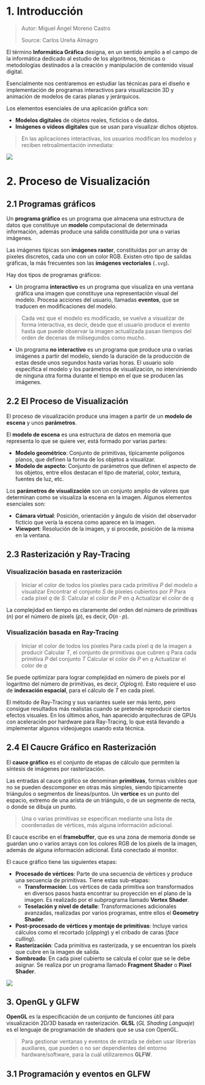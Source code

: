 
# 1. Introducción

> Autor: Miguel Ángel Moreno Castro
>
> Source: Carlos Ureña Almagro

El término **Informática Gráfica** designa, en un sentido amplio a el campo de la informática dedicado al estudio de los algoritmos, técnicas o metodologías destinados a la creación y manipulación de contenido visual digital.

Esencialmente nos centraremos en estudiar las técnicas para el diseño e implementación de programas interactivos para visualización 3D y animación de modelos de caras planas y jerárquicos.

Los elementos esenciales de una aplicación gráfica son:
- **Modelos digitales** de objetos reales, ficticios o de datos.
- **Imágenes o vídeos digitales** que se usan para visualizar dichos objetos.

> En las aplicaciones interactivas, los usuarios modifican los modelos y reciben retroalimentación inmediata:

![](./resources/img01.png)

# 2. Proceso de Visualización

## 2.1 Programas gráficos

Un **programa gráfico** es un programa que almacena una estructura de datos que constituye un **modelo** computacional de determinada información, además produce una salida constituida por una o varias imágenes.

Las imágenes típicas son **imágenes raster**, constituidas por un array de pixeles discretos, cada uno con un color RGB. Existen otro tipo de salidas gráficas, la más frecuentes son las **imágenes vectoriales** (`.svg`).

Hay dos tipos de programas gráficos:

- Un programa **interactivo** es un programa que visualiza en una ventana gráfica una imagen que constituye una representación visual del modelo. Procesa acciones del usuario, llamadas **eventos**, que se traducen en modificaciones del modelo.

> Cada vez que el modelo es modificado, se vuelve a visualizar de forma interactiva, es decir, desde que el usuario produce el evento hasta que puede observar la imagen actualizada pasan tiempos del orden de decenas de milisegundos como mucho.

- Un programa **no interactivo** es un programa que produce una o varias imágenes a partir del modelo, siendo la duración de la producción de estas desde unos segundos hasta varias horas. El usuario solo especifica el modelo y los parámetros de visualización, no interviniendo de ninguna otra forma durante el tiempo en el que se producen las imágenes.

## 2.2 El Proceso de Visualización

El proceso de visualización produce una imagen a partir de un **modelo de escena** y unos **parámetros**.

El **modelo de escena** es una estructura de datos en memoria que representa lo que se quiere ver, está formado por varias partes:
- **Modelo geométrico**: Conjunto de primitivas, típicamente polígonos planos, que definen la forma de los objetos a visualizar.
- **Modelo de aspecto**: Conjunto de parámetros que definen el aspecto de los objetos, entre ellos destacan el tipo de material, color, textura, fuentes de luz, etc.

Los **parámetros de visualización** son un conjunto amplio de valores que determinan como se visualiza la escena en la imagen. Algunos elementos esenciales son:
- **Cámara virtual**: Posición, orientación y ángulo de visión del observador ficticio que vería la escena como aparece en la imagen.
- **Viewport**: Resolución de la imagen, y si procede, posición de la misma en la ventana.

## 2.3 Rasterización y Ray-Tracing

### Visualización basada en rasterización

> Iniciar el color de todos los píxeles para cada primitiva $P$ del modelo a visualizar
> Encontrar el conjunto $S$ de píxeles cubiertos por $P$
> Para cada píxel $q$ de $S$:
	Calcular el color de $P$ en $q$
	Actualizar el color de $q$

La complejidad en tiempo es claramente del orden del número de primitivas ($n$) por el número de pixels ($p$), es decir, $O(n \cdot p)$.

### Visualización basada en Ray-Tracing

> Iniciar el color de todos los píxeles 
> Para cada píxel $q$ de la imagen a producir
> 	Calcular $T$, el conjunto de primitivas que cubren $q$
> 	Para cada primitiva $P$ del conjunto $T$
> 		Calcular el color de $P$ en $q$
> 		Actualizar el color de $q$

Se puede optimizar para lograr complejidad en número de pixels por el logaritmo del número de primitivas, es decir, $O(p \log n)$. Esto requiere el uso de **indexación espacial**, para el cálculo de $T$ en cada pixel.

El método de Ray-Tracing y sus variantes suele ser más lento, pero consigue resultados más realistas cuando se pretende reproducir ciertos efectos visuales. En los últimos años, han aparecido arquitecturas de GPUs con aceleración por hardware para Ray-Tracing, lo que está llevando a implementar algunos videojuegos usando esta técnica.

## 2.4 El Caucre Gráfico en Rasterización

El **cauce gráfico** es el conjunto de etapas de cálculo que permiten la síntesis de imágenes por rasterización.

Las entradas al cauce gráfico se denominan **primitivas**, formas visibles que no se pueden descomponer en otras más simples, siendo típicamente triángulos o segmentos de líneas/puntos. Un **vertice** es un punto del espacio, extremo de una arista de un triángulo, o de un segmente de recta, o donde se dibuja un punto. 

> Una o varias primitivas se especifican mediante una lista de coordenadas de vértices, más alguna información adicional.

El cauce escribe en el **framebuffer**, que es una zona de memoria donde se guardan uno o varios arrays con los colores RGB de los pixels de la imagen, además de alguna información adicional. Está conectado al monitor.

El cauce gráfico tiene las siguientes etapas:

- **Procesado de vértices**: Parte de una secuencia de vértices y produce una secuencia de primitivas. Tiene estas sub-etapas:
	- **Transformación**: Los vértices de cada primitiva son transformados en diversos pasos hasta encontrar su proyección en el plano de la imagen. Es realizado por el subprograma llamado **Vertex Shader**.
	- **Teselación y nivel de detalle**: Transformaciones adicionales avanzadas, realizadas por varios programas, entre ellos el **Geometry Shader**.
- **Post-procesado de vértices y montaje de primitivas**: Incluye varios cálculos como el recortado (_clipping_) y el cribado de caras (_face culling_).
- **Rasterización**: Cada primitiva es rasterizada, y se encuentran los pixels que cubre en la imagen de salida.
- **Sombreado**: En cada pixel cubierto se calcula el color que se le debe asignar. Se realiza por un programa llamado **Fragment Shader** o **Pixel Shader**.

![](./resources/img02.png)
## 3. OpenGL y GLFW

**OpenGL** es la especificación de un conjunto de funciones útil para visualización 2D/3D basada en rasterización. **GLSL** (_GL Shading Languaje_) es el lenguaje de programación de shaders que se usa con OpenGL.

> Para gestionar ventanas y eventos de entrada se deben usar librerías auxiliares, que pueden o no ser dependientes del entorno hardware/software, para la cuál utilizaremos **GLFW**.

## 3.1 Programación y eventos en GLFW


